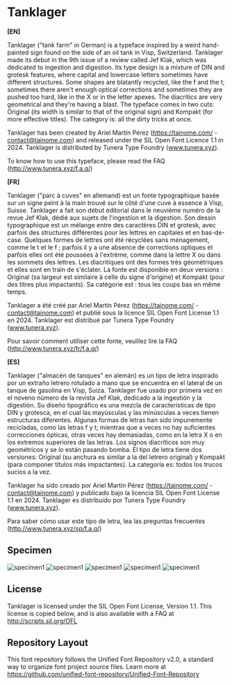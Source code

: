 # Tanklager

<strong>[EN]</strong>

Tanklager ("tank farm" in German) is a typeface inspired by a weird hand-painted sign found on the side of an oil tank in Visp, Switzerland. Tanklager made its debut in the 9th issue of a review called Jef Klak, which was dedicated to ingestion and digestion. Its type design is a mixture of DIN and grotesk features, where capital and lowercase letters sometimes have different structures. Some shapes are blatantly recycled, like the f and the t; sometimes there aren't enough optical corrections and sometimes they are pushed too hard, like in the X or in the letter apexes. The diacritics are very geometrical and they're having a blast. The typeface comes in two cuts: Original (its width is similar to that of the original sign) and Kompakt (for more effective titles). The category is: all the dirty tricks at once.

Tanklager has been created by Ariel Martín Pérez (https://tainome.com/ - contact@tainome.com) and released under the SIL Open Font Licence 1.1 in 2024. Tanklager is distributed by Tunera Type Foundry (www.tunera.xyz).

To know how to use this typeface, please read the FAQ (http://www.tunera.xyz/f.a.q/)

<strong>[FR]</strong>

Tanklager ("parc à cuves" en allemand) est un fonte typographique basée sur un signe peint à la main trouvé sur le côté d'une cuve à essence à Visp, Suisse. Tanklager a fait son début éditorial dans le neuvième numéro de la revue Jef Klak, dédié aux sujets de l'ingestion et la digestion. Son dessin typographique est un mélange entre des caractères DIN et grotesk, avec parfois des structures différentes pour les lettres en capitales et en bas-de-case. Quelques formes de lettres ont été récyclées sans ménagement, comme le t et le f ; parfois il y a une absence de corrections optiques et parfois elles ont été poussées à l'extrème, comme dans la lettre X ou dans les sommets des lettres. Les diacritiques ont des formes très géométriques et elles sont en train de s'éclater. La fonte est disponible en deux versions : Original (sa largeur est similaire à celle du signe d'origine) et Kompakt (pour des titres plus impactants). Sa catégorie est : tous les coups bas en même temps.

Tanklager a été créé par Ariel Martín Pérez (https://tainome.com/ - contact@tainome.com) et publié sous la licence SIL Open Font License 1.1 en 2024. Tanklager est distribué par Tunera Type Foundry (www.tunera.xyz).

Pour savoir comment utiliser cette fonte, veuillez lire la FAQ (http://www.tunera.xyz/fr/f.a.q/)

<strong>[ES]</strong>

Tanklager ("almacén de tanques" en alemán) es un tipo de letra inspirado por un extraño letrero rotulado a mano que se encuentra en el lateral de un tanque de gasolina en Visp, Suiza. Tanklager fue usado por primera vez en el noveno número de la revista Jef Klak, dedicado a la ingestión y la digestión. Su diseño tipográfico es una mezcla de características de tipo DIN y grotesca, en el cual las mayúsculas y las minúsculas a veces tienen estructuras diferentes. Algunas formas de letras han sido impunemente recicladas, como las letras f y t; mientras que a veces no hay suficientes correcciones ópticas, otras veces hay demasiadas, como en la letra X o en los extremos superiores de las letras. Los signos diacríticos son muy geométricos y se lo están pasando bomba. El tipo de letra tiene dos versiones: Original (su anchura es similar a la del letrero original) y Kompakt (para componer títulos más impactantes). La categoría es: todos los trucos sucios a la vez.

Tanklager ha sido creado por Ariel Martín Pérez (https://tainome.com/ - contact@tainome.com) y publicado bajo la licencia SIL Open Font License 1.1 en 2024. Tanklager es distribuido por Tunera Type Foundry (www.tunera.xyz).

Para saber cómo usar este tipo de letra, lea las preguntas frecuentes (http://www.tunera.xyz/sp/f.a.q/)

## Specimen

![specimen1](documentation/specimen/tanklager-specimen-01.png)
![specimen1](documentation/specimen/tanklager-specimen-02.png)
![specimen1](documentation/specimen/tanklager-specimen-03.png)
![specimen1](documentation/specimen/tanklager-specimen-04.png)
![specimen1](documentation/specimen/tanklager-specimen-05.png)

## License

Tanklager is licensed under the SIL Open Font License, Version 1.1.
This license is copied below, and is also available with a FAQ at
http://scripts.sil.org/OFL

## Repository Layout

This font repository follows the Unified Font Repository v2.0,
a standard way to organize font project source files. Learn more at
https://github.com/unified-font-repository/Unified-Font-Repository
